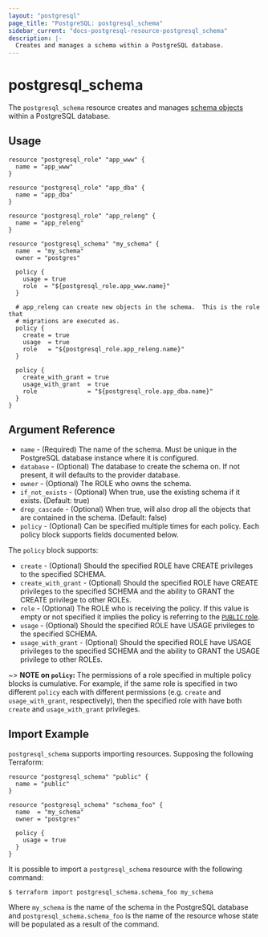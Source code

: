 ```yaml
---
layout: "postgresql"
page_title: "PostgreSQL: postgresql_schema"
sidebar_current: "docs-postgresql-resource-postgresql_schema"
description: |-
  Creates and manages a schema within a PostgreSQL database.
---
```


# postgresql\_schema

The ``postgresql_schema`` resource creates and manages [schema
objects](https://www.postgresql.org/docs/current/static/ddl-schemas.html) within
a PostgreSQL database.


## Usage

```hcl
resource "postgresql_role" "app_www" {
  name = "app_www"
}

resource "postgresql_role" "app_dba" {
  name = "app_dba"
}

resource "postgresql_role" "app_releng" {
  name = "app_releng"
}

resource "postgresql_schema" "my_schema" {
  name  = "my_schema"
  owner = "postgres"

  policy {
    usage = true
    role  = "${postgresql_role.app_www.name}"
  }

  # app_releng can create new objects in the schema.  This is the role that
  # migrations are executed as.
  policy {
    create = true
    usage  = true
    role   = "${postgresql_role.app_releng.name}"
  }

  policy {
    create_with_grant = true
    usage_with_grant  = true
    role              = "${postgresql_role.app_dba.name}"
  }
}
```

## Argument Reference

* `name` - (Required) The name of the schema. Must be unique in the PostgreSQL
  database instance where it is configured.
* `database` - (Optional) The database to create the schema on. If not present, it will defaults to the provider database. 
* `owner` - (Optional) The ROLE who owns the schema.
* `if_not_exists` - (Optional) When true, use the existing schema if it exists. (Default: true)
* `drop_cascade` - (Optional) When true, will also drop all the objects that are contained in the schema. (Default: false)
* `policy` - (Optional) Can be specified multiple times for each policy.  Each
    policy block supports fields documented below.

The `policy` block supports:

* `create` - (Optional) Should the specified ROLE have CREATE privileges to the specified SCHEMA.
* `create_with_grant` - (Optional) Should the specified ROLE have CREATE privileges to the specified SCHEMA and the ability to GRANT the CREATE privilege to other ROLEs.
* `role` - (Optional) The ROLE who is receiving the policy.  If this value is empty or not specified it implies the policy is referring to the [`PUBLIC` role](https://www.postgresql.org/docs/current/static/sql-grant.html).
* `usage` - (Optional) Should the specified ROLE have USAGE privileges to the specified SCHEMA.
* `usage_with_grant` - (Optional) Should the specified ROLE have USAGE privileges to the specified SCHEMA and the ability to GRANT the USAGE privilege to other ROLEs.

~> **NOTE on `policy`:** The permissions of a role specified in multiple policy blocks is cumulative.  For example, if the same role is specified in two different `policy` each with different permissions (e.g. `create` and `usage_with_grant`, respectively), then the specified role with have both `create` and `usage_with_grant` privileges.

## Import Example

`postgresql_schema` supports importing resources.  Supposing the following
Terraform:

```hcl
resource "postgresql_schema" "public" {
  name = "public"
}

resource "postgresql_schema" "schema_foo" {
  name  = "my_schema"
  owner = "postgres"

  policy {
    usage = true
  }
}
```

It is possible to import a `postgresql_schema` resource with the following
command:

```
$ terraform import postgresql_schema.schema_foo my_schema
```

Where `my_schema` is the name of the schema in the PostgreSQL database and
`postgresql_schema.schema_foo` is the name of the resource whose state will be
populated as a result of the command.
